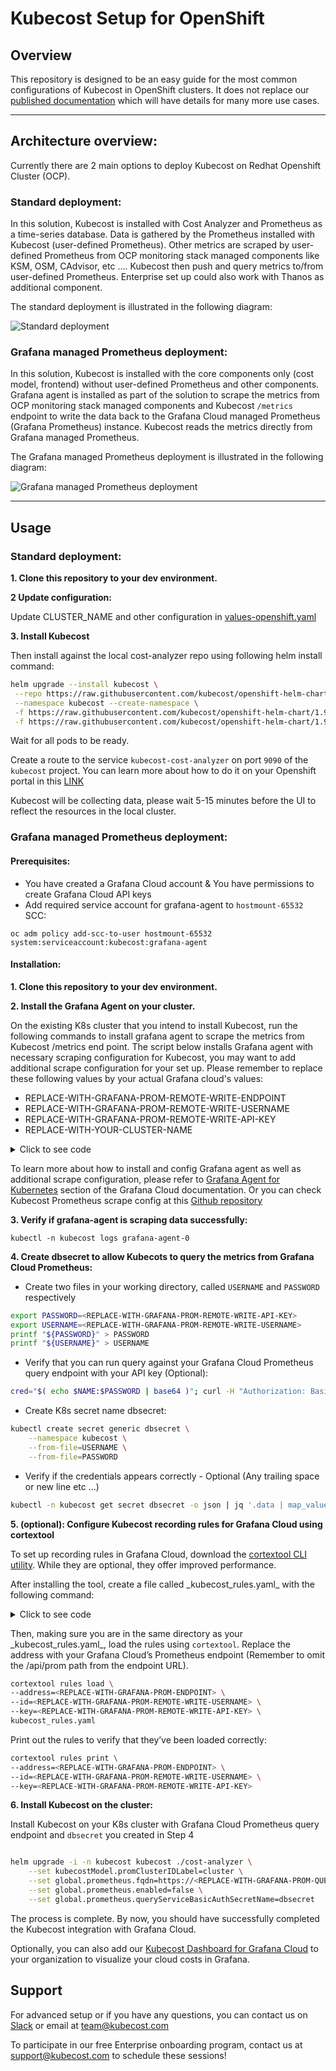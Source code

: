 # Kubecost Setup for OpenShift

## Overview

This repository is designed to be an easy guide for the most common configurations of Kubecost in OpenShift clusters. It does not replace our [published documentation](https://guide.kubecost.com/) which will have details for many more use cases.

---
## Architecture overview:

Currently there are 2 main options to deploy Kubecost on Redhat Openshift Cluster (OCP).

### Standard deployment:

In this solution, Kubecost is installed with Cost Analyzer and Prometheus as a time-series database. Data is gathered by the Prometheus installed with Kubecost (user-defined Prometheus). Other metrics are scraped by user-defined Prometheus from OCP monitoring stack managed components like KSM, OSM, CAdvisor, etc .... Kubecost then push and query metrics to/from user-defined Prometheus. Enterprise set up could also work with Thanos as additional component.

The standard deployment is illustrated in the following diagram:

![Standard deployment](images/standard-lightbg.png)

### Grafana managed Prometheus deployment:

In this solution, Kubecost is installed with the core components only (cost model, frontend) without user-defined Prometheus and other components. Grafana agent is installed as part of the solution to scrape the metrics from OCP monitoring stack managed components and Kubecost `/metrics` endpoint to write the data back to the Grafana Cloud managed Prometheus (Grafana Prometheus) instance. Kubecost reads the metrics directly from Grafana managed Prometheus.

The Grafana managed Prometheus deployment is illustrated in the following diagram:

![Grafana managed Prometheus deployment](images/grafana-agent-lightbg.png)

---
## Usage

### Standard deployment:

**1. Clone this repository to your dev environment.**

**2 Update configuration:**

Update CLUSTER_NAME and other configuration in [values-openshift.yaml](values-openshift.yaml)

**3. Install Kubecost**

Then install against the local cost-analyzer repo using following helm install command:

```bash
helm upgrade --install kubecost \
 --repo https://raw.githubusercontent.com/kubecost/openshift-helm-chart/1.98.0-rc.4/ cost-analyzer \
 --namespace kubecost --create-namespace \
 -f https://raw.githubusercontent.com/kubecost/openshift-helm-chart/1.98.0-rc.4/cost-analyzer/values-thanos.yaml \
 -f https://raw.githubusercontent.com/kubecost/openshift-helm-chart/1.98.0-rc.4/cost-analyzer/disable-psps.yaml
```

Wait for all pods to be ready.

Create a route to the service `kubecost-cost-analyzer` on port `9090` of the `kubecost` project. You can learn more about how to do it on your Openshift portal in this [LINK](https://docs.openshift.com/container-platform/3.11/dev_guide/routes.html#:~:text=to%20the%20router.-,Creating%20Routes,Applications%20section%20of%20the%20navigation.&text=The%20new%20route%20inherits%20the,using%20the%20%2D%2Dname%20option.)

Kubecost will be collecting data, please wait 5-15 minutes before the UI to reflect the resources in the local cluster.

### Grafana managed Prometheus deployment:

#### Prerequisites:

- You have created a Grafana Cloud account & You have permissions to create Grafana Cloud API keys
- Add required service account for grafana-agent to `hostmount-65532` SCC:

`oc adm policy add-scc-to-user hostmount-65532 system:serviceaccount:kubecost:grafana-agent`

#### Installation:

**1. Clone this repository to your dev environment.**

**2. Install the Grafana Agent on your cluster.**

On the existing K8s cluster that you intend to install Kubecost, run the following commands to install grafana agent to scrape the metrics from Kubecost /metrics end point. The script below installs Grafana agent with necessary scraping configuration for Kubecost, you may want to add additional scrape configuration for your set up. Please remember to replace these following values by your actual Grafana cloud's values:

- REPLACE-WITH-GRAFANA-PROM-REMOTE-WRITE-ENDPOINT
- REPLACE-WITH-GRAFANA-PROM-REMOTE-WRITE-USERNAME
- REPLACE-WITH-GRAFANA-PROM-REMOTE-WRITE-API-KEY
- REPLACE-WITH-YOUR-CLUSTER-NAME

<details>
  <summary>Click to see code</summary>

```yaml
cat <<'EOF' |

kind: ConfigMap
metadata:
  name: grafana-agent
apiVersion: v1
data:
  agent.yaml: |
    metrics:
      wal_directory: /var/lib/agent/wal
      global:
        scrape_interval: 60s
        external_labels:
          cluster: <REPLACE-WITH-YOUR-CLUSTER-NAME>
      configs:
      - name: integrations
        remote_write:
        - url: https://<REPLACE-WITH-GRAFANA-PROM-REMOTE-WRITE-ENDPOINT>
          basic_auth:
            username: <REPLACE-WITH-GRAFANA-PROM-REMOTE-WRITE-USERNAME>
            password: <REPLACE-WITH-GRAFANA-PROM-REMOTE-WRITE-API-KEY>
        scrape_configs: #Need further scrape config update
        - job_name: kubecost
          honor_labels: true
          scrape_interval: 1m
          scrape_timeout: 10s
          metrics_path: /metrics
          scheme: http
          dns_sd_configs:
          - names:
            - kubecost-cost-analyzer.kubecost
            type: 'A'
            port: 9003
        - job_name: kubecost-networking
          kubernetes_sd_configs:
            - role: pod
          relabel_configs:
          # Scrape only the the targets matching the following metadata
            - source_labels: [__meta_kubernetes_pod_label_app]
              action: keep
              regex:  'kubecost-network-costs'
        - job_name: kubernetes-nodes-cadvisor
          honor_timestamps: true
          scrape_interval: 1m
          scrape_timeout: 10s
          metrics_path: /metrics
          scheme: https
          authorization:
            type: Bearer
            credentials_file: /var/run/secrets/kubernetes.io/serviceaccount/token
          tls_config:
            ca_file: /var/run/secrets/kubernetes.io/serviceaccount/ca.crt
            insecure_skip_verify: true
          follow_redirects: true
          relabel_configs:
          - separator: ;
            regex: __meta_kubernetes_node_label_(.+)
            replacement: $1
            action: labelmap
          - separator: ;
            regex: (.*)
            target_label: __address__
            replacement: kubernetes.default.svc:443
            action: replace
          - source_labels: [__meta_kubernetes_node_name]
            separator: ;
            regex: (.+)
            target_label: __metrics_path__
            replacement: /api/v1/nodes/$1/proxy/metrics/cadvisor
            action: replace
          metric_relabel_configs:
          - source_labels: [__name__]
            separator: ;
            regex: (container_cpu_usage_seconds_total|container_memory_working_set_bytes|container_network_receive_errors_total|container_network_transmit_errors_total|container_network_receive_packets_dropped_total|container_network_transmit_packets_dropped_total|container_memory_usage_bytes|container_cpu_cfs_throttled_periods_total|container_cpu_cfs_periods_total|container_fs_usage_bytes|container_fs_limit_bytes|container_cpu_cfs_periods_total|container_fs_inodes_free|container_fs_inodes_total|container_fs_usage_bytes|container_fs_limit_bytes|container_cpu_cfs_throttled_periods_total|container_cpu_cfs_periods_total|container_network_receive_bytes_total|container_network_transmit_bytes_total|container_fs_inodes_free|container_fs_inodes_total|container_fs_usage_bytes|container_fs_limit_bytes|container_spec_cpu_shares|container_spec_memory_limit_bytes|container_network_receive_bytes_total|container_network_transmit_bytes_total|container_fs_reads_bytes_total|container_network_receive_bytes_total|container_fs_writes_bytes_total|container_fs_reads_bytes_total|cadvisor_version_info)
            replacement: $1
            action: keep
          - source_labels: [container]
            separator: ;
            regex: (.+)
            target_label: container_name
            replacement: $1
            action: replace
          - source_labels: [pod]
            separator: ;
            regex: (.+)
            target_label: pod_name
            replacement: $1
            action: replace
          kubernetes_sd_configs:
          - role: node
            kubeconfig_file: ""
            follow_redirects: true
        - job_name: kubernetes-service-endpoints
          honor_timestamps: true
          scrape_interval: 1m
          scrape_timeout: 10s
          metrics_path: /metrics
          scheme: http
          follow_redirects: true
          relabel_configs:
          - source_labels: [__meta_kubernetes_service_annotation_prometheus_io_scrape]
            separator: ;
            regex: "true"
            replacement: $1
            action: keep
          - source_labels: [__meta_kubernetes_service_annotation_prometheus_io_scheme]
            separator: ;
            regex: (https?)
            target_label: __scheme__
            replacement: $1
            action: replace
          - source_labels: [__meta_kubernetes_service_annotation_prometheus_io_path]
            separator: ;
            regex: (.+)
            target_label: __metrics_path__
            replacement: $1
            action: replace
          - source_labels: [__address__, __meta_kubernetes_service_annotation_prometheus_io_port]
            separator: ;
            regex: ([^:]+)(?::\d+)?;(\d+)
            target_label: __address__
            replacement: $1:$2
            action: replace
          - separator: ;
            regex: __meta_kubernetes_service_label_(.+)
            replacement: $1
            action: labelmap
          - source_labels: [__meta_kubernetes_namespace]
            separator: ;
            regex: (.*)
            target_label: kubernetes_namespace
            replacement: $1
            action: replace
          - source_labels: [__meta_kubernetes_service_name]
            separator: ;
            regex: (.*)
            target_label: kubernetes_name
            replacement: $1
            action: replace
          - source_labels: [__meta_kubernetes_pod_node_name]
            separator: ;
            regex: (.*)
            target_label: kubernetes_node
            replacement: $1
            action: replace
          metric_relabel_configs:
          - source_labels: [__name__]
            separator: ;
            regex: (container_cpu_allocation|container_cpu_usage_seconds_total|container_fs_limit_bytes|container_fs_writes_bytes_total|container_gpu_allocation|container_memory_allocation_bytes|container_memory_usage_bytes|container_memory_working_set_bytes|container_network_receive_bytes_total|container_network_transmit_bytes_total|DCGM_FI_DEV_GPU_UTIL|deployment_match_labels|kube_daemonset_status_desired_number_scheduled|kube_daemonset_status_number_ready|kube_deployment_spec_replicas|kube_deployment_status_replicas|kube_deployment_status_replicas_available|kube_job_status_failed|kube_namespace_annotations|kube_namespace_labels|kube_node_info|kube_node_labels|kube_node_status_allocatable|kube_node_status_allocatable_cpu_cores|kube_node_status_allocatable_memory_bytes|kube_node_status_capacity|kube_node_status_capacity_cpu_cores|kube_node_status_capacity_memory_bytes|kube_node_status_condition|kube_persistentvolume_capacity_bytes|kube_persistentvolume_status_phase|kube_persistentvolumeclaim_info|kube_persistentvolumeclaim_resource_requests_storage_bytes|kube_pod_container_info|kube_pod_container_resource_limits|kube_pod_container_resource_limits_cpu_cores|kube_pod_container_resource_limits_memory_bytes|kube_pod_container_resource_requests|kube_pod_container_resource_requests_cpu_cores|kube_pod_container_resource_requests_memory_bytes|kube_pod_container_status_restarts_total|kube_pod_container_status_running|kube_pod_container_status_terminated_reason|kube_pod_labels|kube_pod_owner|kube_pod_status_phase|kube_replicaset_owner|kube_statefulset_replicas|kube_statefulset_status_replicas|kubecost_cluster_info|kubecost_cluster_management_cost|kubecost_cluster_memory_working_set_bytes|kubecost_network_internet_egress_cost|kubecost_network_region_egress_cost|kubecost_network_zone_egress_cost|kubecost_node_is_spot|kubecost_pod_network_egress_bytes_total|node_cpu_hourly_cost|node_cpu_seconds_total|node_disk_reads_completed|node_disk_reads_completed_total|node_disk_writes_completed|node_disk_writes_completed_total|node_filesystem_device_error|node_gpu_count|node_gpu_hourly_cost|node_memory_Buffers_bytes|node_memory_Cached_bytes|node_memory_MemAvailable_bytes|node_memory_MemFree_bytes|node_memory_MemTotal_bytes|node_network_transmit_bytes_total|node_ram_hourly_cost|node_total_hourly_cost|pod_pvc_allocation|pv_hourly_cost|service_selector_labels|statefulSet_match_labels|up)
            replacement: $1
            action: keep
          kubernetes_sd_configs:
          - role: endpoints
            kubeconfig_file: ""
            follow_redirects: true
        - job_name: kubernetes-service-endpoints-slow
          honor_timestamps: true
          scrape_interval: 5m
          scrape_timeout: 30s
          metrics_path: /metrics
          scheme: http
          follow_redirects: true
          relabel_configs:
          - source_labels: [__meta_kubernetes_service_annotation_prometheus_io_scrape_slow]
            separator: ;
            regex: "true"
            replacement: $1
            action: keep
          - source_labels: [__meta_kubernetes_service_annotation_prometheus_io_scheme]
            separator: ;
            regex: (https?)
            target_label: __scheme__
            replacement: $1
            action: replace
          - source_labels: [__meta_kubernetes_service_annotation_prometheus_io_path]
            separator: ;
            regex: (.+)
            target_label: __metrics_path__
            replacement: $1
            action: replace
          - source_labels: [__address__, __meta_kubernetes_service_annotation_prometheus_io_port]
            separator: ;
            regex: ([^:]+)(?::\d+)?;(\d+)
            target_label: __address__
            replacement: $1:$2
            action: replace
          - separator: ;
            regex: __meta_kubernetes_service_label_(.+)
            replacement: $1
            action: labelmap
          - source_labels: [__meta_kubernetes_namespace]
            separator: ;
            regex: (.*)
            target_label: kubernetes_namespace
            replacement: $1
            action: replace
          - source_labels: [__meta_kubernetes_service_name]
            separator: ;
            regex: (.*)
            target_label: kubernetes_name
            replacement: $1
            action: replace
          - source_labels: [__meta_kubernetes_pod_node_name]
            separator: ;
            regex: (.*)
            target_label: kubernetes_node
            replacement: $1
            action: replace
          kubernetes_sd_configs:
          - role: endpoints
            kubeconfig_file: ""
            follow_redirects: true
        - job_name: prometheus-pushgateway
          honor_labels: true
          honor_timestamps: true
          scrape_interval: 1m
          scrape_timeout: 10s
          metrics_path: /metrics
          scheme: http
          follow_redirects: true
          relabel_configs:
          - source_labels: [__meta_kubernetes_service_annotation_prometheus_io_probe]
            separator: ;
            regex: pushgateway
            replacement: $1
            action: keep
          kubernetes_sd_configs:
          - role: service
            kubeconfig_file: ""
            follow_redirects: true
        - job_name: kubernetes-services
          honor_timestamps: true
          params:
            module:
            - http_2xx
          scrape_interval: 1m
          scrape_timeout: 10s
          metrics_path: /probe
          scheme: http
          follow_redirects: true
          relabel_configs:
          - source_labels: [__meta_kubernetes_service_annotation_prometheus_io_probe]
            separator: ;
            regex: "true"
            replacement: $1
            action: keep
          - source_labels: [__address__]
            separator: ;
            regex: (.*)
            target_label: __param_target
            replacement: $1
            action: replace
          - separator: ;
            regex: (.*)
            target_label: __address__
            replacement: blackbox
            action: replace
          - source_labels: [__param_target]
            separator: ;
            regex: (.*)
            target_label: instance
            replacement: $1
            action: replace
          - separator: ;
            regex: __meta_kubernetes_service_label_(.+)
            replacement: $1
            action: labelmap
          - source_labels: [__meta_kubernetes_namespace]
            separator: ;
            regex: (.*)
            target_label: kubernetes_namespace
            replacement: $1
            action: replace
          - source_labels: [__meta_kubernetes_service_name]
            separator: ;
            regex: (.*)
            target_label: kubernetes_name
            replacement: $1
            action: replace
          kubernetes_sd_configs:
          - role: service
            kubeconfig_file: ""
            follow_redirects: true
        - job_name: integrations/kubernetes/kubelet
          bearer_token_file: /var/run/secrets/kubernetes.io/serviceaccount/token
          kubernetes_sd_configs:
            - role: node
          relabel_configs:
            - replacement: kubernetes.default.svc:443
              target_label: __address__
            - regex: (.+)
              replacement: /api/v1/nodes/$1/proxy/metrics
              source_labels:
                - __meta_kubernetes_node_name
              target_label: __metrics_path__
          scheme: https
          tls_config:
              ca_file: /var/run/secrets/kubernetes.io/serviceaccount/ca.crt
              insecure_skip_verify: false
              server_name: kubernetes

EOF
(export NAMESPACE=kubecost && kubectl apply -n $NAMESPACE -f -)

MANIFEST_URL=https://raw.githubusercontent.com/kubecost/openshift-helm-chart/main/grafana-agent-config/agent-bare.yaml NAMESPACE=kubecost /bin/sh -c "$(curl -fsSL https://raw.githubusercontent.com/grafana/agent/v0.24.2/production/kubernetes/install-bare.sh)" | kubectl apply -f -
```
</details>

To learn more about how to install and config Grafana agent as well as additional scrape configuration, please refer to [Grafana Agent for Kubernetes](https://grafana.com/docs/grafana-cloud/kubernetes/agent-k8s/k8s_agent_metrics/) section of the Grafana Cloud documentation. Or you can check Kubecost Prometheus scrape config at this [Github repository](https://github.com/kubecost/cost-analyzer-helm-chart/blob/ebe7e088debecd23f90e6dd75b425828901a246c/cost-analyzer/charts/prometheus/values.yaml#L1152)

**3. Verify if grafana-agent is scraping data successfully:**

`kubectl -n kubecost logs grafana-agent-0`

**4. Create dbsecret to allow Kubecots to query the metrics from Grafana Cloud Prometheus:**

- Create two files in your working directory, called `USERNAME` and `PASSWORD` respectively

```Bash
export PASSWORD=<REPLACE-WITH-GRAFANA-PROM-REMOTE-WRITE-API-KEY>
export USERNAME=<REPLACE-WITH-GRAFANA-PROM-REMOTE-WRITE-USERNAME>
printf "${PASSWORD}" > PASSWORD
printf "${USERNAME}" > USERNAME
```
- Verify that you can run query against your Grafana Cloud Prometheus query endpoint with your API key (Optional):

```Bash
cred="$( echo $NAME:$PASSWORD | base64 )"; curl -H "Authorization: Basic $cred" https://<REPLACE-WITH-GRAFANA-PROM-QUERY-ENDPOINT>/api/v1/query?query=up
```
- Create K8s secret name dbsecret:

```Bash
kubectl create secret generic dbsecret \
    --namespace kubecost \
    --from-file=USERNAME \
    --from-file=PASSWORD
```
- Verify if the credentials appears correctly - Optional (Any trailing space or new line etc ...)

```Bash
kubectl -n kubecost get secret dbsecret -o json | jq '.data | map_values(@base64d)'
```
**5. (optional): Configure Kubecost recording rules for Grafana Cloud using cortextool**

To set up recording rules in Grafana Cloud, download the [cortextool CLI utility](https://github.com/grafana/cortex-tools). While they are optional, they offer improved performance.

After installing the tool, create a file called \_kubecost\_rules.yaml\_ with the following command:

<details>
  <summary>Click to see code</summary>

```yaml
cat << EOF > kubecost-rules.yaml
namespace: "kubecost"
groups:
  - name: CPU
    rules:
      - expr: sum(rate(container_cpu_usage_seconds_total{container_name!=""}[5m]))
        record: cluster:cpu_usage:rate5m
      - expr: rate(container_cpu_usage_seconds_total{container_name!=""}[5m])
        record: cluster:cpu_usage_nosum:rate5m
      - expr: avg(irate(container_cpu_usage_seconds_total{container_name!="POD", container_name!=""}[5m])) by (container_name,pod_name,namespace)
        record: kubecost_container_cpu_usage_irate
      - expr: sum(container_memory_working_set_bytes{container_name!="POD",container_name!=""}) by (container_name,pod_name,namespace)
        record: kubecost_container_memory_working_set_bytes
      - expr: sum(container_memory_working_set_bytes{container_name!="POD",container_name!=""})
        record: kubecost_cluster_memory_working_set_bytes
  - name: Savings
    rules:
      - expr: sum(avg(kube_pod_owner{owner_kind!="DaemonSet"}) by (pod) * sum(container_cpu_allocation) by (pod))
        record: kubecost_savings_cpu_allocation
        labels:
          daemonset: "false"
      - expr: sum(avg(kube_pod_owner{owner_kind="DaemonSet"}) by (pod) * sum(container_cpu_allocation) by (pod)) / sum(kube_node_info)
        record: kubecost_savings_cpu_allocation
        labels:
          daemonset: "true"
      - expr: sum(avg(kube_pod_owner{owner_kind!="DaemonSet"}) by (pod) * sum(container_memory_allocation_bytes) by (pod))
        record: kubecost_savings_memory_allocation_bytes
        labels:
          daemonset: "false"
      - expr: sum(avg(kube_pod_owner{owner_kind="DaemonSet"}) by (pod) * sum(container_memory_allocation_bytes) by (pod)) / sum(kube_node_info)
        record: kubecost_savings_memory_allocation_bytes
        labels:
          daemonset: "true"
EOF
```
</details>

Then, making sure you are in the same directory as your \_kubecost\_rules.yaml\_, load the rules using `cortextool`. Replace the address with your Grafana Cloud’s Prometheus endpoint (Remember to omit the /api/prom path from the endpoint URL).

```Bash
cortextool rules load \
--address=<REPLACE-WITH-GRAFANA-PROM-ENDPOINT> \
--id=<REPLACE-WITH-GRAFANA-PROM-REMOTE-WRITE-USERNAME> \
--key=<REPLACE-WITH-GRAFANA-PROM-REMOTE-WRITE-API-KEY> \
kubecost_rules.yaml
```

Print out the rules to verify that they’ve been loaded correctly:

```Bash
cortextool rules print \
--address=<REPLACE-WITH-GRAFANA-PROM-ENDPOINT> \
--id=<REPLACE-WITH-GRAFANA-PROM-REMOTE-WRITE-USERNAME> \
--key=<REPLACE-WITH-GRAFANA-PROM-REMOTE-WRITE-API-KEY>
```
**6. Install Kubecost on the cluster:**

Install Kubecost on your K8s cluster with Grafana Cloud Prometheus query endpoint and `dbsecret` you created in Step 4

```Bash

helm upgrade -i -n kubecost kubecost ./cost-analyzer \
    --set kubecostModel.promClusterIDLabel=cluster \
    --set global.prometheus.fqdn=https://<REPLACE-WITH-GRAFANA-PROM-QUERY-ENDPOINT> \
    --set global.prometheus.enabled=false \
    --set global.prometheus.queryServiceBasicAuthSecretName=dbsecret

```

The process is complete. By now, you should have successfully completed the Kubecost integration with Grafana Cloud.

Optionally, you can also add our [Kubecost Dashboard for Grafana Cloud](https://grafana.com/grafana/dashboards/15714) to your organization to visualize your cloud costs in Grafana.

## Support

For advanced setup or if you have any questions, you can contact us on [Slack](https://join.slack.com/t/kubecost/shared_invite/enQtNTA2MjQ1NDUyODE5LWFjYzIzNWE4MDkzMmUyZGU4NjkwMzMyMjIyM2E0NGNmYjExZjBiNjk1YzY5ZDI0ZTNhZDg4NjlkMGRkYzFlZTU) or email at team@kubecost.com

To participate in our free Enterprise onboarding program, contact us at support@kubecost.com to schedule these sessions!
